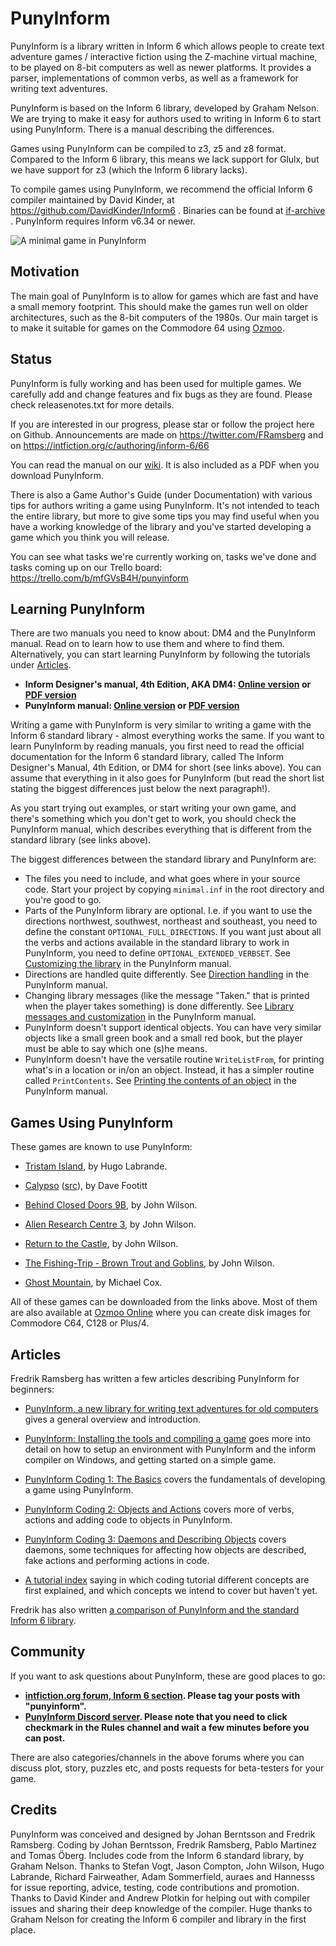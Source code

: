 # PunyInform

PunyInform is a library written in Inform 6 which allows people to create text adventure games / interactive fiction using the Z-machine virtual machine, to be played on 8-bit computers as well as newer platforms. It provides a parser, implementations of common verbs, as well as a framework for writing text adventures.

PunyInform is based on the Inform 6 library, developed by Graham Nelson. We are trying to make it easy for authors used to writing in Inform 6 to start using PunyInform. There is a manual describing the differences.

Games using PunyInform can be compiled to z3, z5 and z8 format. Compared to the Inform 6 library, this means we lack support for Glulx, but we have support for z3 (which the Inform 6 library lacks).

To compile games using PunyInform, we recommend the official Inform 6 compiler maintained by David Kinder, at https://github.com/DavidKinder/Inform6 . Binaries can be found at [if-archive](http://www.ifarchive.org/indexes/if-archiveXinfocomXcompilersXinform6Xexecutables.html) . PunyInform requires Inform v6.34 or newer.

![A minimal game in PunyInform](https://github.com/johanberntsson/PunyInform/blob/master/documentation/screenshots/simplegame.png?raw=true)

## Motivation

The main goal of PunyInform is to allow for games which are fast and have a small memory footprint. This should make the games run well on older architectures, such as the 8-bit computers of the 1980s. Our main target is to make it suitable for games on the Commodore 64 using [Ozmoo](https://github.com/johanberntsson/ozmoo/).


## Status

PunyInform is fully working and has been used for multiple games. We carefully add and change features and fix bugs as they are found. Please check releasenotes.txt for more details.

If you are interested in our progress, please star or follow the project here on Github. Announcements are made on https://twitter.com/FRamsberg and on https://intfiction.org/c/authoring/inform-6/66

You can read the manual on our [wiki](https://github.com/johanberntsson/PunyInform/wiki/Manual). It is also included as a PDF when you download PunyInform.

There is also a Game Author's Guide (under Documentation) with various tips for authors writing a game using PunyInform. It's not intended to teach the entire library, but more to give some tips you may find useful when you have a working knowledge of the library and you've started developing a game which you think you will release.

You can see what tasks we're currently working on, tasks we've done and tasks coming up on our Trello board: https://trello.com/b/mfGVsB4H/punyinform

## Learning PunyInform

There are two manuals you need to know about: DM4 and the PunyInform manual. Read on to learn how to use them and where to find them. Alternatively, you can start learning PunyInform by following the tutorials under [Articles](https://github.com/johanberntsson/PunyInform#articles).

* **Inform Designer's manual, 4th Edition, AKA DM4: [Online version](https://www.inform-fiction.org/manual/html/index.html) or [PDF version](https://www.inform-fiction.org/manual/DM4.pdf)**
* **PunyInform manual: [Online version](https://github.com/johanberntsson/PunyInform/wiki/manual) or [PDF version](https://github.com/johanberntsson/PunyInform/tree/master/documentation)**

Writing a game with PunyInform is very similar to writing a game with the Inform 6 standard library - almost everything works the same. If you want to learn PunyInform by reading manuals, you first need to read the official documentation for the Inform 6 standard library, called The Inform Designer's Manual, 4th Edition, or DM4 for short (see links above). You can assume that everything in it also goes for PunyInform (but read the short list stating the biggest differences just below the next paragraph!).

As you start trying out examples, or start writing your own game, and there's something which you don't get to work, you should check the PunyInform manual, which describes everything that is different from the standard library (see links above).

The biggest differences between the standard library and PunyInform are:

* The files you need to include, and what goes where in your source code. Start your project by copying `minimal.inf` in the root directory and you're good to go.
* Parts of the PunyInform library are optional. I.e. if you want to use the directions northwest, southwest, northeast and southeast, you need to define the constant `OPTIONAL_FULL_DIRECTIONS`. If you want just about all the verbs and actions available in the standard library to work in PunyInform, you need to define `OPTIONAL_EXTENDED_VERBSET`. See [Customizing the library](https://github.com/johanberntsson/PunyInform/wiki/Manual#customizing-the-library) in the PunyInform manual.
* Directions are handled quite differently. See [Direction handling](https://github.com/johanberntsson/PunyInform/wiki/Manual#direction-handling) in the PunyInform manual.
* Changing library messages (like the message "Taken." that is printed when the player takes something) is done differently. See [Library messages and customization](https://github.com/johanberntsson/PunyInform/wiki/Manual#library-messages-and-customization) in the PunyInform manual.
* PunyInform doesn't support identical objects. You can have very similar objects like a small green book and a small red book, but the player must be able to say which one (s)he means.
* PunyInform doesn't have the versatile routine `WriteListFrom`, for printing what's in a location or in/on an object. Instead, it has a simpler routine called `PrintContents`. See [Printing the contents of an object](https://github.com/johanberntsson/PunyInform/wiki/Manual#printing-the-contents-of-an-object) in the PunyInform manual.

## Games Using PunyInform

These games are known to use PunyInform:

* [Tristam Island](https://hlabrande.itch.io/tristam-island), by Hugo Labrande.

* [Calypso](http://microheaven.com/ozmoo/games/calypso/calypso.z3) ([src](https://github.com/dave-f/calypso)), by Dave Footitt

* [Behind Closed Doors 9B](http://www.zenobi.co.uk/2020/07/punyinfom-enters-fray.html), by John Wilson.

* [Alien Research Centre 3](https://ifdb.tads.org/viewgame?id=cf9x7zhfnohedim), by John Wilson.

* [Return to the Castle](https://ifdb.tads.org/viewgame?id=5bo8vhrguyr1d11s), by John Wilson.

* [The Fishing-Trip - Brown Trout and Goblins](https://ifdb.tads.org/viewgame?id=fqhoqlh01ex5wwvo), by John Wilson.

* [Ghost Mountain](https://compdelta.itch.io/ghost-mountain), by Michael Cox.

All of these games can be downloaded from the links above. Most of them are also available at [Ozmoo Online](http://microheaven.com/ozmooonline/) where you can create disk images for Commodore C64, C128 or Plus/4.

## Articles

Fredrik Ramsberg has written a few articles describing PunyInform for beginners:

* [PunyInform, a new library for writing text adventures for old computers](https://vintageisthenewold.com/punyinform-a-new-library-for-writing-text-adventures-for-old-computers/) gives a general overview and introduction.

* [PunyInform: Installing the tools and compiling a game](https://vintageisthenewold.com/punyinform-installing-the-tools-and-compiling-a-game/) goes more into detail on how to setup an environment with PunyInform and the inform compiler on Windows, and getting started on a simple game.

* [PunyInform Coding 1: The Basics](https://vintageisthenewold.com/punyinform-coding-1-the-basics/) covers the fundamentals of developing a game using PunyInform.

* [PunyInform Coding 2: Objects and Actions](https://vintageisthenewold.com/punyinform-coding-2-objects-and-actions/) covers more of verbs, actions and adding code to objects in PunyInform.

* [PunyInform Coding 3: Daemons and Describing Objects](https://vintageisthenewold.com/punyinform-coding-3-daemons-and-describing-objects/) covers daemons, some techniques for affecting how objects are described, fake actions and performing actions in code.

* [A tutorial index](https://docs.google.com/spreadsheets/d/1DSAu3bTkmWByLOGGGeb9qj9TwXoUEvAJCihF_8hYzPE/edit?usp=sharing) saying in which coding tutorial different concepts are first explained, and which concepts we intend to cover but haven't yet.

Fredrik has also written [a comparison of PunyInform and the standard Inform 6 library](https://intfiction.org/t/punyinform-vs-inform-6-a-comparison/46625).

## Community

If you want to ask questions about PunyInform, these are good places to go:

* **[intfiction.org forum, Inform 6 section](https://intfiction.org/c/authoring/inform-6/66). Please tag your posts with "punyinform".**
* **[PunyInform Discord server](https://discord.com/invite/y9anzKJTBa). Please note that you need to click checkmark in the Rules channel and wait a few minutes before you can post.**

There are also categories/channels in the above forums where you can discuss plot, story, puzzles etc, and posts requests for beta-testers for your game.

## Credits

PunyInform was conceived and designed by Johan Berntsson and Fredrik Ramsberg. Coding by Johan Berntsson, Fredrik Ramsberg, Pablo Martinez and Tomas Öberg. Includes code from the Inform 6 standard library, by Graham Nelson. Thanks to Stefan Vogt, Jason Compton, John Wilson, Hugo Labrande, Richard Fairweather, Adam Sommerfield, auraes and Hannesss for issue reporting, advice, testing, code contributions and promotion. Thanks to David Kinder and Andrew Plotkin for helping out with compiler issues and sharing their deep knowledge of the compiler. Huge thanks to Graham Nelson for creating the Inform 6 compiler and library in the first place.
